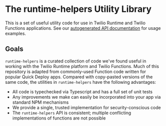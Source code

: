 # The runtime-helpers Utility Library

This is a set of useful utility code for use in Twilio Runtime and Twilio
Functions applications. See our
[autogenerated API documentation](https://twilio-labs.github.io/runtime-helpers/)
for usage examples.

## Goals

`runtime-helpers` is a curated collection of code we've found useful in working
with the Twilio Runtime platform and Twilio Functions. Much of this repository
is adapted from commonly-used Function code written for popular Quick Deploy
apps. Compared with copy-pasted versions of the same code, the utilities in
`runtime-helpers` have the following advantages:

- All code is typechecked via Typescript and has a full set of unit tests
- Any improvements we make can easily be incorporated into your app via standard NPM mechanisms
- We provide a single, trusted implementation for security-conscious code
- The `runtime-helpers` API is consistent; multiple conflicting implementations of functions are not possible
